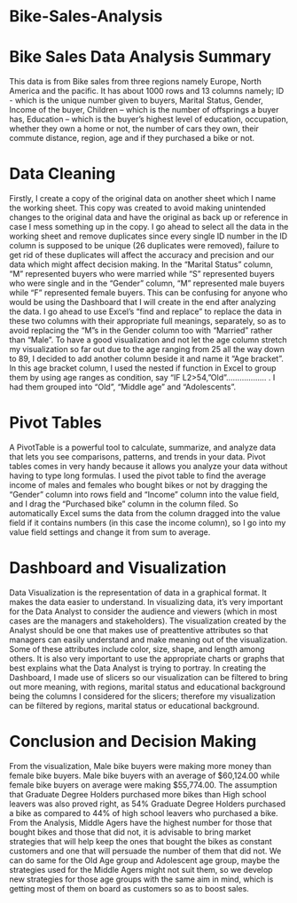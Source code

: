 # Bike-Sales-Analysis
# Bike Sales Data Analysis Summary
This data is from Bike sales from three regions namely Europe, North America and the pacific. It has about 1000 rows and 13 columns namely; ID - which is the unique number given to buyers, Marital Status, Gender, Income of the buyer, Children – which is the number of offsprings a buyer has, Education – which is the buyer’s highest level of education, occupation, whether they own a home or not, the number of cars they own, their commute distance, region, age and if they purchased a bike or not.
# Data Cleaning
Firstly, I create a copy of the original data on another sheet which I name the working sheet. This copy was created to avoid making unintended changes to the original data and have the original as back up or reference in case I mess something up in the copy.
I go ahead to select all the data in the working sheet and remove duplicates since every single ID number in the ID column is supposed to be unique (26 duplicates were removed), failure to get rid of these duplicates will affect the accuracy and precision and our data which might affect decision making.
In the “Marital Status” column, “M” represented buyers who were married while “S” represented buyers who were single and in the “Gender” column, “M” represented male buyers while “F” represented female buyers. This can be confusing for anyone who would be using the Dashboard that I will create in the end after analyzing the data. I go ahead to use Excel’s “find and replace” to replace the data in these two columns with their appropriate full meanings, separately, so as to avoid replacing the “M”s in the Gender column too with “Married” rather than “Male”.
To have a good visualization and not let the age column stretch my visualization so far out due to the age ranging from 25 all the way down to 89, I decided to add another column beside it and name it “Age bracket”. In this age bracket column, I used the nested if function in Excel to group them by using age ranges as condition, say “IF L2>54,”Old”……………… . I had them grouped into “Old”, “Middle age” and “Adolescents”.
# Pivot Tables
A PivotTable is a powerful tool to calculate, summarize, and analyze data that lets you see comparisons, patterns, and trends in your data. Pivot tables comes in very handy because it allows you analyze your data without having to type long formulas. I used the pivot table to find the average income of males and females who bought bikes or not by dragging the “Gender” column into rows field and “Income” column into the value field, and I drag the “Purchased bike” column in the column filed. So automatically Excel sums the data from the column dragged into the value field if it contains numbers (in this case the income column), so I go into my value field settings and change it from sum to average.
# Dashboard and Visualization
Data Visualization is the representation of data in a graphical format. It makes the data easier to understand. In visualizing data, it’s very important for the Data Analyst to consider the audience and viewers (which in most cases are the managers and stakeholders). The visualization created by the Analyst should be one that makes use of preattentive attributes so that managers can easily understand and make meaning out of the visualization. Some of these attributes include color, size, shape, and length among others. It is also very important to use the appropriate charts or graphs that best explains what the Data Analyst is trying to portray.
In creating the Dashboard, I made use of slicers so our visualization can be filtered to bring out more meaning, with regions, marital status and educational background being the columns I considered for the slicers; therefore my visualization can be filtered by regions, marital status or educational background.
# Conclusion and Decision Making
From the visualization, Male bike buyers were making more money than female bike buyers. Male bike buyers with an average of $60,124.00 while female bike buyers on average were making $55,774.00. The assumption that Graduate Degree Holders purchased more bikes than High school leavers was also proved right, as 54% Graduate Degree Holders purchased a bike as compared to 44% of high school leavers who purchased a bike. 
From the Analysis, Middle Agers have the highest number for those that bought bikes and those that did not, it is advisable to bring market strategies that will help keep the ones that bought the bikes as constant customers and one that will persuade the number of them that did not. We can do same for the Old Age group and Adolescent age group, maybe the strategies used for the Middle Agers might not suit them, so we develop new strategies for those age groups with the same aim in mind, which is getting most of them on board as customers so as to boost sales.
